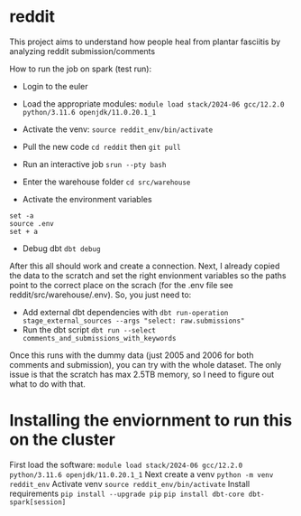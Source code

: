 # reddit

This project aims to understand how people heal from plantar fasciitis by analyzing reddit submission/comments


How to run the job on spark (test run):
- Login to the euler
- Load the appropriate modules:
`module load stack/2024-06 gcc/12.2.0 python/3.11.6 openjdk/11.0.20.1_1`
- Activate the venv: 
`source reddit_env/bin/activate`
- Pull the new code
`cd reddit`
then 
`git pull`
- Run an interactive job
`srun --pty bash`
- Enter the warehouse folder
`cd src/warehouse`

- Activate the environment variables
```
set -a
source .env
set + a
```
- Debug dbt
`dbt debug`

After this all should work and create a connection. 
Next, I already copied the data to the scratch and set the right envionment variables so the paths point to the correct place on the scrach
(for the .env file see reddit/src/warehouse/.env). So, you just need to:
- Add external dbt dependencies with 
`dbt run-operation stage_external_sources --args "select: raw.submissions"`
- Run the dbt script
`dbt run --select comments_and_submissions_with_keywords`

Once this runs with the dummy data (just 2005 and 2006 for both comments and submission), you can try with the whole dataset. 
The only issue is that the scratch has max 2.5TB memory, so I need to figure out what to do with that. 


# Installing the enviornment to run this on the cluster
First load the software:
`module load stack/2024-06 gcc/12.2.0 python/3.11.6 openjdk/11.0.20.1_1`
Next create a venv
`python -m venv reddit_env`
Activate venv
`source reddit_env/bin/activate`
Install requirements
`pip install --upgrade pip`
`pip install dbt-core dbt-spark[session]`
